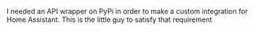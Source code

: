I needed an API wrapper on PyPi in order to make a custom integration for Home Assistant. This is the little guy to satisfy that requirement
